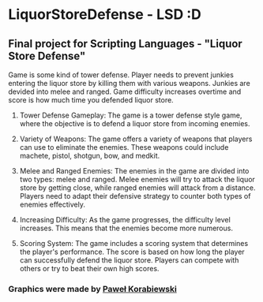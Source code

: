 # LiquorStoreDefense - LSD :D
## Final project for Scripting Languages - "Liquor Store Defense"
Game is some kind of tower defense. Player needs to prevent junkies entering the liquor store by killing them with various weapons. Junkies are devided into melee and ranged. Game difficulty increases overtime and score is how much time you defended liquor store.

1. Tower Defense Gameplay: The game is a tower defense style game, where the objective is to defend a liquor store from incoming enemies. 

2. Variety of Weapons: The game offers a variety of weapons that players can use to eliminate the enemies. These weapons could include machete, pistol, shotgun, bow, and medkit.

3. Melee and Ranged Enemies: The enemies in the game are divided into two types: melee and ranged. Melee enemies will try to attack the liquor store by getting close, while ranged enemies will attack from a distance. Players need to adapt their defensive strategy to counter both types of enemies effectively.

4. Increasing Difficulty: As the game progresses, the difficulty level increases. This means that the enemies become more numerous. 

5. Scoring System: The game includes a scoring system that determines the player's performance. The score is based on how long the player can successfully defend the liquor store. Players can compete with others or try to beat their own high scores.

### Graphics were made by [Paweł Korabiewski](https://www.instagram.com/xmakaronito/)
